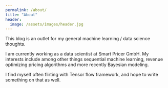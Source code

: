 ```yaml
---
permalink: /about/
title: "About"
header:
  image: /assets/images/header.jpg
---
```


This blog is an outlet for my general machine learning / data science thoughts.

I am currently working as a data scientist at Smart Pricer GmbH. My interests
include among other things sequential machine learning, revenue optimizing
pricing algorithms and more recently Bayesian modeling.

I find myself often flirting with Tensor flow framework, and hope to write
something on that as well.
